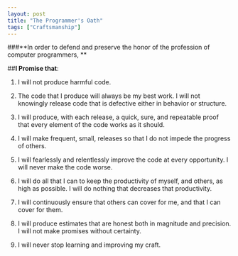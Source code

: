 ```yaml
---
layout: post
title: "The Programmer's Oath"
tags: ["Craftsmanship"]
---
```


###**In order to defend and preserve the honor of the profession of computer programmers, **

##**I Promise that**:

1. I will not produce harmful code.

2. The code that I produce will always be my best work.  I will not knowingly release code that is defective either in behavior or structure.

3. I will produce, with each release, a quick, sure, and repeatable proof that every element of the code works as it should.

4. I will make frequent, small, releases so that I do not impede the progress of others.

5. I will fearlessly and relentlessly improve the code at every opportunity.  I will never make the code worse.  

6. I will do all that I can to keep the productivity of myself, and others, as high as possible.  I will do nothing that decreases that productivity.

7. I will continuously ensure that others can cover for me, and that I can cover for them.

8. I will produce estimates that are honest both in magnitude and precision.  I will not make promises without certainty.  

9. I will never stop learning and improving my craft.

